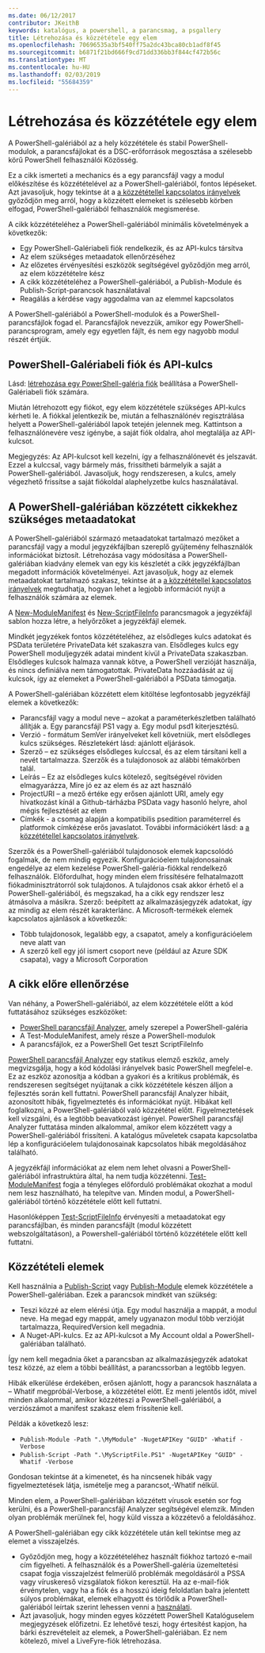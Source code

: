 ```yaml
---
ms.date: 06/12/2017
contributor: JKeithB
keywords: katalógus, a powershell, a parancsmag, a psgallery
title: Létrehozása és közzététele egy elem
ms.openlocfilehash: 70696535a3bf540ff75a2dc43bca80cb1adf8f45
ms.sourcegitcommit: b6871f21bd666f9cd71dd336bb3f844cf472b56c
ms.translationtype: MT
ms.contentlocale: hu-HU
ms.lasthandoff: 02/03/2019
ms.locfileid: "55684359"
---
```

# <a name="creating-and-publishing-an-item"></a>Létrehozása és közzététele egy elem

A PowerShell-galériából az a hely közzététele és stabil PowerShell-modulok, a parancsfájlokat és a DSC-erőforrások megosztása a szélesebb körű PowerShell felhasználói Közösség.

Ez a cikk ismerteti a mechanics és a egy parancsfájl vagy a modul előkészítése és közzétételével az a PowerShell-galériából, fontos lépéseket. Azt javasoljuk, hogy tekintse át a [a közzététellel kapcsolatos irányelvek](../../concepts/publishing-guidelines.md) győződjön meg arról, hogy a közzétett elemeket is szélesebb körben elfogad, PowerShell-galériából felhasználók megismerése.

A cikk közzétételéhez a PowerShell-galériából minimális követelmények a következők:

- Egy PowerShell-Galériabeli fiók rendelkezik, és az API-kulcs társítva
- Az elem szükséges metaadatok ellenőrzéséhez
- Az előzetes érvényesítési eszközök segítségével győződjön meg arról, az elem közzétételre kész
- A cikk közzétételéhez a PowerShell-galériából, a Publish-Module és Publish-Script-parancsok használatával
- Reagálás a kérdése vagy aggodalma van az elemmel kapcsolatos

A PowerShell-galériából a PowerShell-modulok és a PowerShell-parancsfájlok fogad el. Parancsfájlok nevezzük, amikor egy PowerShell-parancsprogram, amely egy egyetlen fájlt, és nem egy nagyobb modul részét értjük.

## <a name="powershell-gallery-account-and-api-key"></a>PowerShell-Galériabeli fiók és API-kulcs

Lásd: [létrehozása egy PowerShell-galéria fiók](/powershell/gallery/how-to/publishing-packages/creating-an-account) beállítása a PowerShell-Galériabeli fiók számára.

Miután létrehozott egy fiókot, egy elem közzététele szükséges API-kulcs kérheti le. A fiókkal jelentkezik be, miután a felhasználónév regisztrálása helyett a PowerShell-galériából lapok tetején jelennek meg. Kattintson a felhasználónevére vesz igénybe, a saját fiók oldalra, ahol megtalálja az API-kulcsot.

Megjegyzés: Az API-kulcsot kell kezelni, így a felhasználónevét és jelszavát.
Ezzel a kulccsal, vagy bármely más, frissítheti bármelyik a saját a PowerShell-galériából.
Javasoljuk, hogy rendszeresen, a kulcs, amely végezhető frissítse a saját fiókoldal alaphelyzetbe kulcs használatával.

## <a name="required-metadata-for-items-published-to-the-powershell-gallery"></a>A PowerShell-galériában közzétett cikkekhez szükséges metaadatokat

A PowerShell-galériából származó metaadatokat tartalmazó mezőket a parancsfájl vagy a modul jegyzékfájlban szereplő gyűjtemény felhasználók információkat biztosít. Létrehozása vagy módosítása a PowerShell-galériában kiadvány elemek van egy kis készletét a cikk jegyzékfájlban megadott információk követelményei.
Azt javasoljuk, hogy az elemek metaadatokat tartalmazó szakasz, tekintse át a [a közzététellel kapcsolatos irányelvek](../../concepts/publishing-guidelines.md) megtudhatja, hogyan lehet a legjobb információt nyújt a felhasználók számára az elemek.

A [New-ModuleManifest](/powershell/module/microsoft.powershell.core/new-modulemanifest) és [New-ScriptFileInfo](/powershell/module/PowerShellGet/New-ScriptFileInfo) parancsmagok a jegyzékfájl sablon hozza létre, a helyőrzőket a jegyzékfájl elemek.

Mindkét jegyzékek fontos közzétételéhez, az elsődleges kulcs adatokat és PSData területére PrivateData két szakaszra van. Elsődleges kulcs egy PowerShell moduljegyzék adatai mindent kívül a PrivateData szakaszban. Elsődleges kulcsok halmaza vannak kötve, a PowerShell verzióját használja, és nincs definiálva nem támogatottak. PrivateData hozzáadását az új kulcsok, így az elemeket a PowerShell-galériából a PSData támogatja.


A PowerShell-galériában közzétett elem kitöltése legfontosabb jegyzékfájl elemek a következők:

- Parancsfájl vagy a modul neve – azokat a paraméterkészletben található állítják a. Egy parancsfájl PS1 vagy a. Egy modul psd1 kiterjesztésű.
- Verzió - formátum SemVer irányelveket kell követniük, mert elsődleges kulcs szükséges. Részletekért lásd: ajánlott eljárások.
- Szerző – ez szükséges elsődleges kulccsal, és az elem társítani kell a nevét tartalmazza.
Szerzők és a tulajdonosok az alábbi témakörben talál.
- Leírás – Ez az elsődleges kulcs kötelező, segítségével röviden elmagyarázza, Mire jó ez az elem és az azt használó
- ProjectURI – a mező értéke egy erősen ajánlott URI, amely egy hivatkozást kínál a Github-tárházba PSData vagy hasonló helyre, ahol mégis fejlesztését az elem
- Címkék - a csomag alapján a kompatibilis psedition paraméterrel és platformok címkézése erős javaslatot. További információkért lásd: a [a közzététellel kapcsolatos irányelvek](../../concepts/publishing-guidelines.md#tag-your-package-with-the-compatible-pseditions-and-platforms).

Szerzők és a PowerShell-galériából tulajdonosok elemek kapcsolódó fogalmak, de nem mindig egyezik. Konfigurációelem tulajdonosainak engedélye az elem kezelése PowerShell-galéria-fiókkal rendelkező felhasználók. Előfordulhat, hogy minden elem frissítésére felhatalmazott fiókadminisztrátorról sok tulajdonos. A tulajdonos csak akkor érhető el a PowerShell-galériából, és megszakad, ha a cikk egy rendszer lesz átmásolva a másikra. Szerző: beépített az alkalmazásjegyzék adatokat, így az mindig az elem részét karakterlánc. A Microsoft-termékek elemek kapcsolatos ajánlások a következők:

- Több tulajdonosok, legalább egy, a csapatot, amely a konfigurációelem neve alatt van
- A szerző kell egy jól ismert csoport neve (például az Azure SDK csapata), vagy a Microsoft Corporation


## <a name="pre-validate-your-item"></a>A cikk előre ellenőrzése

Van néhány, a PowerShell-galériából, az elem közzététele előtt a kód futtatásához szükséges eszközöket:

- [PowerShell parancsfájl Analyzer](https://www.powershellgallery.com/packages/PSScriptAnalyzer/), amely szerepel a PowerShell-galéria
- A Test-ModuleManifest, amely része a PowerShell-modulok
- A parancsfájlok, ez a PowerShell Get teszt ScriptFileInfo

[PowerShell parancsfájl Analyzer](https://www.powershellgallery.com/packages/PSScriptAnalyzer/) egy statikus elemző eszköz, amely megvizsgálja, hogy a kód kódolási irányelvek basic PowerShell megfelel-e. Ez az eszköz azonosítja a kódban a gyakori és a kritikus problémák, és rendszeresen segítséget nyújtanak a cikk közzététele készen álljon a fejlesztés során kell futtatni. PowerShell parancsfájl Analyzer hibáit, azonosított hibák, figyelmeztetés és információkat nyújt. Hibákat kell foglalkozni, a PowerShell-galériából való közzététel előtt. Figyelmeztetések kell vizsgálni, és a legtöbb beavatkozást igényel. PowerShell parancsfájl Analyzer futtatása minden alkalommal, amikor elem közzétett vagy a PowerShell-galériából frissíteni. A katalógus műveletek csapata kapcsolatba lép a konfigurációelem tulajdonosainak kapcsolatos hibák megoldásához található.

A jegyzékfájl információkat az elem nem lehet olvasni a PowerShell-galériából infrastruktúra által, ha nem tudja közzétenni.
[Test-ModuleManifest](/powershell/module/microsoft.powershell.core/test-modulemanifest) fogja a tényleges előforduló problémákat okozhat a modul nem lesz használható, ha telepítve van. Minden modul, a PowerShell-galériából történő közzététele előtt kell futtatni.

Hasonlóképpen [Test-ScriptFileInfo](/powershell/module/PowerShellGet/test-scriptfileinfo) érvényesíti a metaadatokat egy parancsfájlban, és minden parancsfájlt (modul közzétett webszolgáltatáson), a Powershell-galériából történő közzététele előtt kell futtatni.


## <a name="publishing-items"></a>Közzétételi elemek

Kell használnia a [Publish-Script](/powershell/module/PowerShellGet/publish-script) vagy [Publish-Module](/powershell/module/PowerShellGet/publish-module) elemek közzététele a PowerShell-galériában. Ezek a parancsok mindkét van szükség:

- Teszi közzé az elem elérési útja. Egy modul használja a mappát, a modul neve. Ha megad egy mappát, amely ugyanazon modul több verzióját tartalmazza, RequiredVersion kell megadnia.
- A Nuget-API-kulcs. Ez az API-kulcsot a My Account oldal a PowerShell-galériában található.

Így nem kell megadnia őket a parancsban az alkalmazásjegyzék adatokat tesz közzé, az elem a többi beállítást, a parancssorban a legtöbb legyen.

Hibák elkerülése érdekében, erősen ajánlott, hogy a parancsok használata a – Whatif megpróbál-Verbose, a közzététel előtt. Ez menti jelentős időt, mivel minden alkalommal, amikor közzéteszi a PowerShell-galériából, a verziószámot a manifest szakasz elem frissítenie kell.

Példák a következő lesz:

* `Publish-Module -Path ".\MyModule" -NugetAPIKey "GUID" -Whatif -Verbose`
* `Publish-Script -Path ".\MyScriptFile.PS1" -NugetAPIKey "GUID" -Whatif -Verbose`

Gondosan tekintse át a kimenetet, és ha nincsenek hibák vagy figyelmeztetések látja, ismételje meg a parancsot,-Whatif nélkül.

Minden elem, a PowerShell-galériában közzétett vírusok esetén sor fog kerülni, és a PowerShell-parancsfájl Analyzer segítségével elemzik. Minden olyan problémák merülnek fel, hogy küld vissza a közzétevő a feloldásához.

A PowerShell-galériában egy cikk közzététele után kell tekintse meg az elemet a visszajelzés.

- Győződjön meg, hogy a közzétételéhez használt fiókhoz tartozó e-mail cím figyelheti. A felhasználók és a PowerShell-galéria üzemeltetési csapat fogja visszajelzést felmerülő problémák megoldásáról a PSSA vagy víruskereső vizsgálatok fiókon keresztül. Ha az e-mail-fiók érvénytelen, vagy ha a fiók és a hosszú ideig feloldatlan balra jelentett súlyos problémákat, elemek elhagyott és törlődik a PowerShell-galériából leírtak szerint lehessen venni a [használati](https://www.powershellgallery.com/policies/Terms).
- Azt javasoljuk, hogy minden egyes közzétett PowerShell Katalóguselem megjegyzések előfizetni. Ez lehetővé teszi, hogy értesítést kapjon, ha bárki észrevételeit az elemek, a PowerShell-galériában. Ez nem kötelező, mivel a LiveFyre-fiók létrehozása.
